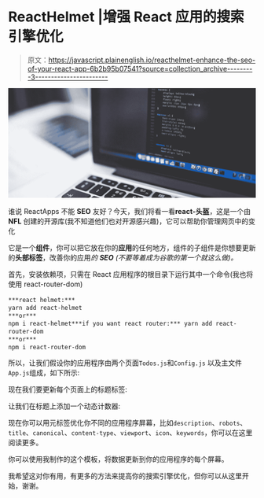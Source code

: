 # ReactHelmet |增强 React 应用的搜索引擎优化

> 原文：<https://javascript.plainenglish.io/reacthelmet-enhance-the-seo-of-your-react-app-6b2b95b07541?source=collection_archive---------3----------------------->

![](img/13e83f9cd636bacd4e45a86ef3cbd1cb.png)

谁说 ReactApps 不能 **SEO** 友好？今天，我们将看一看**react-头盔**，这是一个由 **NFL** 创建的开源库(我不知道他们也对开源感兴趣)，它可以帮助你管理网页中的变化

它是一个**组件**，你可以把它放在你的**应用**的任何地方，组件的子组件是你想要更新的**头部标签**，改善你的应用*的 **SEO** (不要等着成为谷歌的第一个就这么做)。*

首先，安装依赖项，只需在 React 应用程序的根目录下运行其中一个命令(我也将使用 react-router-dom)

```
***react helmet:***
yarn add react-helmet
***or***
npm i react-helmet***if you want react router:*** yarn add react-router-dom
***or***
npm i react-router-dom
```

所以，让我们假设你的应用程序由两个页面`Todos.js`和`Config.js` 以及主文件`App.js`组成，如下所示:

现在我们要更新每个页面上的标题标签:

让我们在标题上添加一个动态计数器:

现在你可以用元标签优化你不同的应用程序屏幕，比如`description`、`robots`、`title`、`canonical`、`content-type`、`viewport`、`icon`、`keywords`，你可以在这里阅读更多。

你可以使用我制作的这个模板，将数据更新到你的应用程序的每个屏幕。

我希望这对你有用，有更多的方法来提高你的搜索引擎优化，但你可以从这里开始，谢谢。